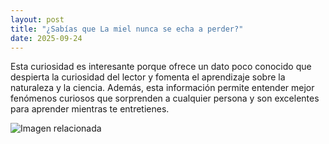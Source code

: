```yaml
---
layout: post
title: "¿Sabías que La miel nunca se echa a perder?"
date: 2025-09-24
---
```


Esta curiosidad es interesante porque ofrece un dato poco conocido que despierta la curiosidad del lector y fomenta el aprendizaje sobre la naturaleza y la ciencia. Además, esta información permite entender mejor fenómenos curiosos que sorprenden a cualquier persona y son excelentes para aprender mientras te entretienes.

![Imagen relacionada](/placeholder.png)

